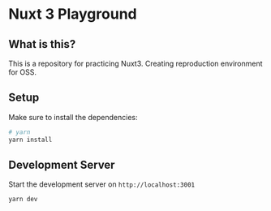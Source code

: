 # Nuxt 3 Playground

## What is this?
This is a repository for practicing Nuxt3.
Creating reproduction environment for OSS.

## Setup

Make sure to install the dependencies:

```bash
# yarn
yarn install
```

## Development Server

Start the development server on `http://localhost:3001`

```bash
yarn dev
```